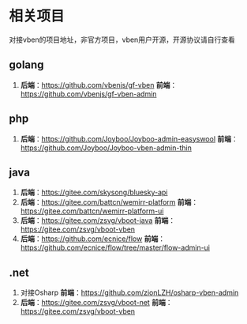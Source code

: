 # 相关项目
对接vben的项目地址，非官方项目，vben用户开源，开源协议请自行查看

## golang
1. **后端**：https://github.com/vbenjs/gf-vben **前端**：https://github.com/vbenjs/gf-vben-admin

## php
1. **后端**：https://github.com/Joyboo/Joyboo-admin-easyswool **前端**：https://github.com/Joyboo/Joyboo-vben-admin-thin

## java
1. **后端**：https://gitee.com/skysong/bluesky-api
2. **后端**：https://gitee.com/battcn/wemirr-platform **前端**：https://gitee.com/battcn/wemirr-platform-ui
3. **后端**：https://gitee.com/zsvg/vboot-java **前端**：https://gitee.com/zsvg/vboot-vben
4. **后端**：https://github.com/ecnice/flow **前端**：https://github.com/ecnice/flow/tree/master/flow-admin-ui

## .net
1. 对接Osharp **前端**：https://github.com/zionLZH/osharp-vben-admin 
2. **后端**：https://gitee.com/zsvg/vboot-net **前端**：https://gitee.com/zsvg/vboot-vben

